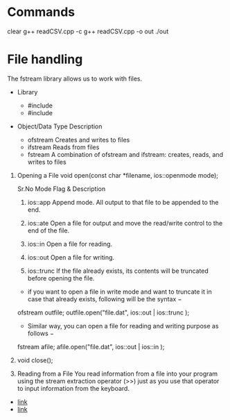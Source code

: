 # Commands
clear
g++ readCSV.cpp -c
g++ readCSV.cpp -o out
./out

# File handling
The fstream library allows us to work with files.

* Library
   - #include <iostream>
   - #include <fstream> 

* Object/Data   Type 	Description
    - ofstream 	Creates and writes to files
    - ifstream 	Reads from files
    - fstream 	A combination of ofstream and ifstream: creates, reads, and writes to files

1. Opening a File
    void open(const char *filename, ios::openmode mode);

    Sr.No 	Mode Flag & Description
    1. 	ios::app
        Append mode. All output to that file to be appended to the end.

    2. 	ios::ate
        Open a file for output and move the read/write control to the end of the file.

    3. 	ios::in
        Open a file for reading.

    4.	ios::out
        Open a file for writing.

    5.	ios::trunc
        If the file already exists, its contents will be truncated before opening the file.
    
    * if you want to open a file in write mode and want to truncate it in case that already exists, following will be the syntax −

    ofstream outfile;
    outfile.open("file.dat", ios::out | ios::trunc );

    * Similar way, you can open a file for reading and writing purpose as follows −

    fstream  afile;
    afile.open("file.dat", ios::out | ios::in );

2. void close();

3. Reading from a File
    You read information from a file into your program using the stream extraction operator (>>) just as you use that operator to input information from the keyboard. 

* [link](https://www.geeksforgeeks.org/csv-file-management-using-c/)
* [link](https://www.tutorialspoint.com/cplusplus/cpp_files_streams.htm)